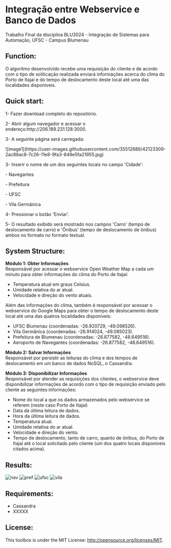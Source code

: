# Integração entre Webservice e Banco de Dados

Trabalho Final da disciplina BLU3024 - Integração de Sistemas para Automação, UFSC - Campus Blumenau

## Function:
O algoritmo desenvolvido recebe uma requisição do cliente e de acordo com o tipo de soliticação realizada enviará informações acerca do clima do Porto de Itajaí e do tempo de deslocamento deste local até uma das localidades disponíveis.

## Quick start:
<p>1- Fazer download completo do repositório.<p>
<p>2- Abrir algum navegador e acessar o endereço:http://206.189.231.128:3000.<p>
<p>3- A seguinte página será carregada:<p>
![image1](https://user-images.githubusercontent.com/35512686/42123309-2ac88ac8-7c26-11e8-9fa3-849e5fa21955.jpg)
<p>3- Inserir o nome de um dos seguintes locais no campo 'Cidade':<p>  
<p>- Navegantes<p>   
<p>- Prefeitura<p> 
<p>- UFSC<p> 
<p>- Vila Germânica<p> 
<p>4- Pressionar o botão 'Enviar'.<p>
<p>5- O resultado exibido será mostrado nos campos 'Carro' (tempo de deslocamento de carro) e 'Ônibus' (tempo de deslocamento de ônibus) ambos no formato no formato textual.<p>
 
## System Structure:
**Módulo 1: Obter Informações**  
Responsável por acessar o webservice Open Weather Map a cada um minuto para obter informações do clima do Porto de Itajaí:
- Temperatura atual em graus Celsius.
- Umidade relativa do ar atual.  
- Velocidade e direção do vento atuais.  

Além das informações do clima, também é responsável por acessar o webservice do Google Maps para obter o tempo de deslocamento deste local até uma das quatros localidades disponíveis:
- UFSC Blumenau (coordenadas: -26.920729, -49.098526).  
- Vila Germânica (coordenadas: -26.914024, -49.085023).  
- Prefeitura de Blumenau (coordenadas: -26.877582, -48.649516).  
- Aeroporto de Navegantes (coordenadas: -26.877582, -48.649516).  

**Módulo 2: Salvar Informações**  
Responsável por persistir as leituras do clima e dos tempos de deslocamento em um banco de dados NoSQL, o Cassandra.  

**Módulo 3: Disponibilizar Informações**  
Responsável por atender as requisições dos clientes, o webservice deve disponibilizar informações de acordo com o tipo de requisição enviado pelo cliente as seguintes informações:
- Nome do local a que os dados armazenados pelo webservice se referem (neste caso Porto de Itajaí)
- Data da última leitura de dados.
- Hora da última leitura de dados.
- Temperatura atual.  
- Umidade relativa do ar atual.  
- Velocidade e direção do vento.  
- Tempo de deslocamento, tanto de carro, quanto de ônibus, do Porto de Itajaí até o local solicitado pelo cliente (um dos quatro locais disponíveis citados acima).  

## Results: 
![nav](https://user-images.githubusercontent.com/35512686/42123310-2af29052-7c26-11e8-94a5-92f9fd8424cf.jpg)
![pref](https://user-images.githubusercontent.com/35512686/42123311-2b1b7c06-7c26-11e8-874c-cf3e976c5b37.jpg)
![ufsc](https://user-images.githubusercontent.com/35512686/42123312-2b6ebb78-7c26-11e8-9166-3e998e990155.jpg)
![vila](https://user-images.githubusercontent.com/35512686/42123318-3c16585a-7c26-11e8-88f2-db9861754c0d.jpg)

## Requirements:
- Cassandra
- XXXXX
## License:
This toolbox is under the MIT License: http://opensource.org/licenses/MIT.
